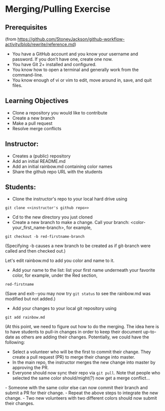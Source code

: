 # Merging/Pulling Exercise

## Prerequisites 

(from https://github.com/StoneyJackson/github-workflow-activity/blob/rewrite/reference.md)

- You have a GitHub account and you know your username and password. If you
  don't have one, create one now.
- You have Git 2+ installed and configured.
- You know how to open a terminal and generally work from the command-line.
- You know enough of vi or vim to edit, move around in, save, and quit files.

## Learning Objectives

- Clone a repository you would like to contribute
- Create a new branch
- Make a pull request
- Resolve merge conflicts

## Instructor:

- Creates a (public) repository
- Add an initial README.md
- Add an initial rainbow.md containing color names
- Share the github repo URL with the students

## Students: 

- Clone the instructor's repo to your local hard drive using

`git clone <<instructor's github repo>>`

- Cd to the new directory you just cloned
- Create a new branch to make a change. Call your branch: <color-your_first_name-branch>, for example,

`git checkout -b red-firstname-branch`

(Specifying -b causes a new branch to be created as if git-branch were called and then checked out.)

Let's edit rainbow.md to add you color and name to it.

- Add your name to the list: list your first name underneath your favorite color, for example, under the Red section,

`red-firstname`

(Save and exit--you may now try `git status` to see the rainbow.md was modified but not added.)

- Add your changes to your local git repository using

`git add rainbow.md`

(At this point, we need to figure out how to do the merging. The idea here is to have students to pull-in changes in order to keep their document up-to-date as others are adding their changes. Potentially, we could have the following:

- Select a volunteer who will be the first to commit their change. They create a pull request (PR) to merge their change into master.
- In the main repo, the instructor merges the new change into master by approving the PR.
- Everyone should now sync their repo via `git pull`. Note that people who selected the same color should/might(?) now get a merge conflict...
<how to solve the merge conflict>
- Someone with the same color else can now commit their branch and submit a PR for their change.
- Repeat the above steps to integrate the new change.
- Two new volunteers with two different colors should now submit their changes.
